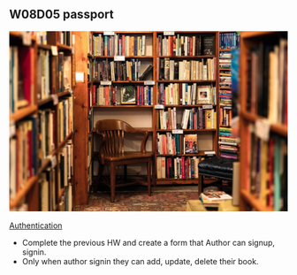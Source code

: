 ## W08D05 passport
![library](books.jpg)

[Authentication](https://satr.codes/courses/0e68e4ed-33dd-4b69-8702-dbb24efda32c/session/fcbba8dc-a004-42a1-9efb-e2347f6ee618/view)

* Complete the previous HW and create a form that Author can signup, signin.
* Only when author signin they can add, update, delete their book. 